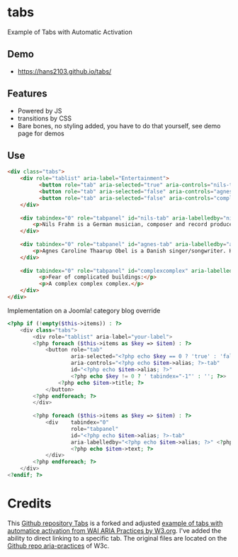 # tabs
Example of Tabs with Automatic Activation

## Demo
* https://hans2103.github.io/tabs/

## Features
* Powered by JS
* transitions by CSS
* Bare bones, no styling added, you have to do that yourself, see demo page for demos

## Use

```html
<div class="tabs">
	<div role="tablist" aria-label="Entertainment">
		  <button role="tab" aria-selected="true" aria-controls="nils-tab" id="nils">Nils Frahm</button>
		  <button role="tab" aria-selected="false" aria-controls="agnes-tab" id="agnes" tabindex="-1">Agnes Obel</button>
		  <button role="tab" aria-selected="false" aria-controls="complexcomplex" id="complex" tabindex="-1" data-deletable>Joke</button>
	</div>
	
	<div tabindex="0" role="tabpanel" id="nils-tab" aria-labelledby="nils">
	  	<p>Nils Frahm is a German musician, composer and record producer based in Berlin. He is known for combining classical and electronic music and for an unconventional approach to the piano in which he mixes a grand piano, upright piano, Roland Juno-60, Rhodes piano, drum machine, and Moog Taurus.</p>
	</div>
	
	<div tabindex="0" role="tabpanel" id="agnes-tab" aria-labelledby="agnes" hidden>
	  	<p>Agnes Caroline Thaarup Obel is a Danish singer/songwriter. Her first album, Philharmonics, was released by PIAS Recordings on 4 October 2010 in Europe. Philharmonics was certified gold in June 2011 by the Belgian Entertainment Association (BEA) for sales of 10,000 Copies.</p>
	</div>
	
	<div tabindex="0" role="tabpanel" id="complexcomplex" aria-labelledby="complex" hidden>
		  <p>Fear of complicated buildings:</p>
		  <p>A complex complex complex.</p>
	</div>
</div>
```

Implementation on a Joomla! category blog override
```php
<?php if (!empty($this->items)) : ?>
	<div class="tabs">
		<div role="tablist" aria-label="your-label">
		<?php foreach ($this->items as $key => $item) : ?>
			<button role="tab"
					aria-selected="<?php echo $key == 0 ? 'true' : 'false'; ?>"
					aria-controls="<?php echo $item->alias; ?>-tab"
					id="<?php echo $item->alias; ?>"
					<?php echo $key != 0 ? ' tabindex="-1"' : ''; ?>>
				<?php echo $item->title; ?>
			</button>
		<?php endforeach; ?>
		</div>
		
		<?php foreach ($this->items as $key => $item) : ?>
			<div    tabindex="0" 
					role="tabpanel" 
					id="<?php echo $item->alias; ?>-tab"
					aria-labelledby="<?php echo $item->alias; ?>" <?php echo $key == 0 ? '' : 'hidden'; ?>>
					<?php echo $item->text; ?>
			</div>
		<?php endforeach; ?>
	</div>
<?endif; ?>	

```

# Credits
This [Github repository Tabs](https://github.com/hans2103/tabs) is a forked and adjusted [example of tabs with automatice activation from WAI ARIA Practices by W3.org](https://www.w3.org/TR/2017/NOTE-wai-aria-practices-1.1-20171214/#tabpanel). I've added the ability to direct linking to a specific tab. The original files are located on the [Github repo aria-practices](https://github.com/w3c/aria-practices/tree/master/examples/tabs) of W3c.


